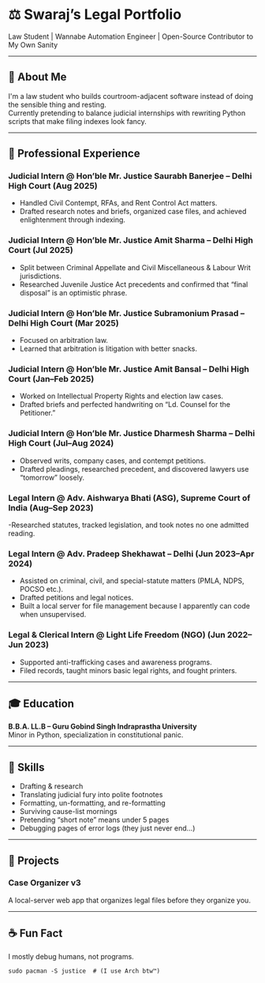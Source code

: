 # ⚖️ Swaraj’s Legal Portfolio  

Law Student | Wannabe Automation Engineer | Open-Source Contributor to My Own Sanity  

---

## 🚀 About Me  

I'm a law student who builds courtroom-adjacent software instead of doing the sensible thing and resting.  
Currently pretending to balance judicial internships with rewriting Python scripts that make filing indexes look fancy.  

---

## 💼 Professional Experience  

### Judicial Intern @ Hon’ble Mr. Justice Saurabh Banerjee – Delhi High Court (Aug 2025)  
- Handled Civil Contempt, RFAs, and Rent Control Act matters.  
- Drafted research notes and briefs, organized case files, and achieved enlightenment through indexing.  

### Judicial Intern @ Hon’ble Mr. Justice Amit Sharma – Delhi High Court (Jul 2025)  
- Split between Criminal Appellate and Civil Miscellaneous & Labour Writ jurisdictions.  
- Researched Juvenile Justice Act precedents and confirmed that “final disposal” is an optimistic phrase.  

### Judicial Intern @ Hon’ble Mr. Justice Subramonium Prasad – Delhi High Court (Mar 2025)  
- Focused on arbitration law.  
- Learned that arbitration is litigation with better snacks.  

### Judicial Intern @ Hon’ble Mr. Justice Amit Bansal – Delhi High Court (Jan–Feb 2025)  
- Worked on Intellectual Property Rights and election law cases.  
- Drafted briefs and perfected handwriting on “Ld. Counsel for the Petitioner.”  

### Judicial Intern @ Hon’ble Mr. Justice Dharmesh Sharma – Delhi High Court (Jul–Aug 2024)  
- Observed writs, company cases, and contempt petitions.
- Drafted pleadings, researched precedent, and discovered lawyers use “tomorrow” loosely.  

### Legal Intern @ Adv. Aishwarya Bhati (ASG), Supreme Court of India (Aug–Sep 2023)  
-Researched statutes, tracked legislation, and took notes no one admitted reading.  

### Legal Intern @ Adv. Pradeep Shekhawat – Delhi (Jun 2023–Apr 2024)  
- Assisted on criminal, civil, and special-statute matters (PMLA, NDPS, POCSO etc.).
- Drafted petitions and legal notices.
- Built a local server for file management because I apparently can code when unsupervised.  

### Legal & Clerical Intern @ Light Life Freedom (NGO) (Jun 2022–Jun 2023)  
- Supported anti-trafficking cases and awareness programs.
- Filed records, taught minors basic legal rights, and fought printers.  

---

## 🎓 Education  

**B.B.A. LL.B – Guru Gobind Singh Indraprastha University**  
Minor in Python, specialization in constitutional panic.  

---

## 🧠 Skills  

- Drafting & research  
- Translating judicial fury into polite footnotes  
- Formatting, un-formatting, and re-formatting  
- Surviving cause-list mornings  
- Pretending “short note” means under 5 pages
- Debugging pages of error logs (they just never end...)

---

## 🧰 Projects  

### Case Organizer v3  
A local-server web app that organizes legal files before they organize you.  

---

## ☕ Fun Fact  

I mostly debug humans, not programs.  

```none
sudo pacman -S justice  # (I use Arch btw™)
```
